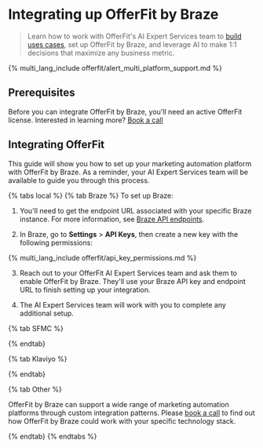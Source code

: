 # Integrating up OfferFit by Braze

> Learn how to work with OfferFit's AI Expert Services team to [build uses cases]({{site.baseurl}}/developer_guide/offerfit/building_use_cases), set up OfferFit by Braze, and leverage AI to make 1:1 decisions that maximize any business metric.

{% multi_lang_include offerfit/alert_multi_platform_support.md %}

## Prerequisites

Before you can integrate OfferFit by Braze, you'll need an active OfferFit license. Interested in learning more? [Book a call](https://offerfit.ai/book-now)

## Integrating OfferFit

This guide will show you how to set up your marketing automation platform with OfferFit by Braze. As a reminder, your AI Expert Services team will be available to guide you through this process.

{% tabs local %}
{% tab Braze %}
To set up Braze:

1. You'll need to get the endpoint URL associated with your specific Braze instance. For more information, see [Braze API endpoints]({{site.baseurl}}/developer_guide/rest_api/basics/#endpoints).

2. In Braze, go to **Settings** > **API Keys**, then create a new key with the following permissions:

{% multi_lang_include offerfit/api_key_permissions.md %}

3. Reach out to your OfferFit AI Expert Services team and ask them to enable OfferFit by Braze. They'll use your Braze API key and endpoint URL to finish setting up your integration.

4. The AI Expert Services team will work with you to complete any additional setup.

<!-- Salesforce Marketing Cloud integration -->
{% tab SFMC %}

<!-- TBD – Kristina to edit. -->

{% endtab}

<!-- Klaviyo integration -->
{% tab Klaviyo %}

<!-- TBD – Kristina to edit. -->

{% endtab}

<!-- All other platforms -->
{% tab Other %}

OfferFit by Braze can support a wide range of marketing automation platforms through custom integration patterns. Please [book a call](https://offerfit.ai/book-now) to find out how OfferFit by Braze could work with your specific technology stack.

{% endtab}
{% endtabs %}


